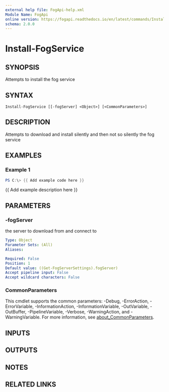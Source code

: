 ```yaml
---
external help file: FogApi-help.xml
Module Name: FogApi
online version: https://fogapi.readthedocs.io/en/latest/commands/Install-FogService
schema: 2.0.0
---
```


# Install-FogService

## SYNOPSIS
Attempts to install the fog service

## SYNTAX

```
Install-FogService [[-fogServer] <Object>] [<CommonParameters>]
```

## DESCRIPTION
Attempts to download and install silently and then not so silently the fog service

## EXAMPLES

### Example 1
```powershell
PS C:\> {{ Add example code here }}
```

{{ Add example description here }}

## PARAMETERS

### -fogServer
the server to download from and connect to

```yaml
Type: Object
Parameter Sets: (All)
Aliases:

Required: False
Position: 1
Default value: ((Get-FogServerSettings).fogServer)
Accept pipeline input: False
Accept wildcard characters: False
```

### CommonParameters
This cmdlet supports the common parameters: -Debug, -ErrorAction, -ErrorVariable, -InformationAction, -InformationVariable, -OutVariable, -OutBuffer, -PipelineVariable, -Verbose, -WarningAction, and -WarningVariable. For more information, see [about_CommonParameters](http://go.microsoft.com/fwlink/?LinkID=113216).

## INPUTS

## OUTPUTS

## NOTES

## RELATED LINKS
